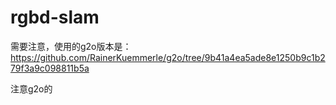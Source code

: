 # rgbd-slam

需要注意，使用的g2o版本是：
https://github.com/RainerKuemmerle/g2o/tree/9b41a4ea5ade8e1250b9c1b279f3a9c098811b5a

注意g2o的

